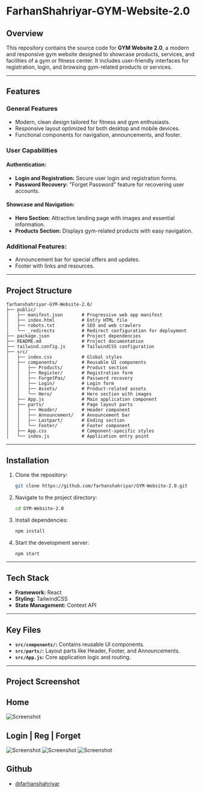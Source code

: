 # FarhanShahriyar-GYM-Website-2.0

## Overview
This repository contains the source code for **GYM Website 2.0**, a modern and responsive gym website designed to showcase products, services, and facilities of a gym or fitness center. It includes user-friendly interfaces for registration, login, and browsing gym-related products or services.

---

## Features
### General Features
- Modern, clean design tailored for fitness and gym enthusiasts.
- Responsive layout optimized for both desktop and mobile devices.
- Functional components for navigation, announcements, and footer.

### User Capabilities
#### Authentication:
- **Login and Registration:** Secure user login and registration forms.
- **Password Recovery:** "Forget Password" feature for recovering user accounts.

#### Showcase and Navigation:
- **Hero Section:** Attractive landing page with images and essential information.
- **Products Section:** Displays gym-related products with easy navigation.

### Additional Features:
- Announcement bar for special offers and updates.
- Footer with links and resources.

---

## Project Structure
```plaintext
farhanshahriyar-GYM-Website-2.0/
├── public/
│   ├── manifest.json       # Progressive web app manifest
│   ├── index.html          # Entry HTML file
│   ├── robots.txt          # SEO and web crawlers
│   └── _redirects          # Redirect configuration for deployment
├── package.json            # Project dependencies
├── README.md               # Project documentation
├── tailwind.config.js      # TailwindCSS configuration
├── src/
│   ├── index.css           # Global styles
│   ├── components/         # Reusable UI components
│   │   ├── Products/       # Product section
│   │   ├── Register/       # Registration form
│   │   ├── ForgetPas/      # Password recovery
│   │   ├── Login/          # Login form
│   │   ├── Assets/         # Product-related assets
│   │   └── Hero/           # Hero section with images
│   ├── App.js              # Main application component
│   ├── parts/              # Page layout parts
│   │   ├── Header/         # Header component
│   │   ├── Announcement/   # Announcement bar
│   │   ├── Lastpart/       # Ending section
│   │   └── Footer/         # Footer component
│   ├── App.css             # Component-specific styles
│   └── index.js            # Application entry point
```

---

## Installation
1. Clone the repository:
   ```bash
   git clone https://github.com/farhanshahriyar/GYM-Website-2.0.git
   ```
2. Navigate to the project directory:
   ```bash
   cd GYM-Website-2.0
   ```
3. Install dependencies:
   ```bash
   npm install
   ```
4. Start the development server:
   ```bash
   npm start
   ```

---

## Tech Stack
- **Framework:** React
- **Styling:** TailwindCSS
- **State Management:** Context API

---

## Key Files
- **`src/components/`:** Contains reusable UI components.
- **`src/parts/`:** Layout parts like Header, Footer, and Announcements.
- **`src/App.js`:** Core application logic and routing.

---

## Project Screenshot
## Home
![Screenshot](./Home.png)

## Login | Reg | Forget
![Screenshot](./LOGIN.png)
![Screenshot](./Register.png)
![Screenshot](./Reset.png)

## Github

- [@farhanshahriyar](https://github.com/farhanshahriyar)

